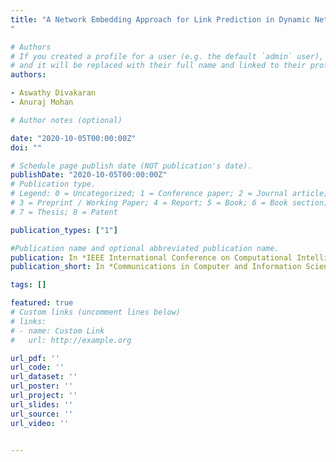 ```yaml
---
title: "A Network Embedding Approach for Link Prediction in Dynamic Networks
"

# Authors
# If you created a profile for a user (e.g. the default `admin` user), write the username (folder name) here 
# and it will be replaced with their full name and linked to their profile.
authors:

- Aswathy Divakaran
- Anuraj Mohan

# Author notes (optional)

date: "2020-10-05T00:00:00Z"
doi: ""

# Schedule page publish date (NOT publication's date).
publishDate: "2020-10-05T00:00:00Z"
# Publication type.
# Legend: 0 = Uncategorized; 1 = Conference paper; 2 = Journal article;
# 3 = Preprint / Working Paper; 4 = Report; 5 = Book; 6 = Book section;
# 7 = Thesis; 8 = Patent

publication_types: ["1"]

#Publication name and optional abbreviated publication name.
publication: In *IEEE International Conference on Computational Intelligence, Cyber Security, and Computational Models held at PSG College of Technology, Coimbatore, India*
publication_short: In *Communications in Computer and Information Science(CCIS), Springer*

tags: []

featured: true
# Custom links (uncomment lines below)
# links:
# - name: Custom Link
#   url: http://example.org

url_pdf: ''
url_code: ''
url_dataset: ''
url_poster: ''
url_project: ''
url_slides: ''
url_source: ''
url_video: ''


---
```



